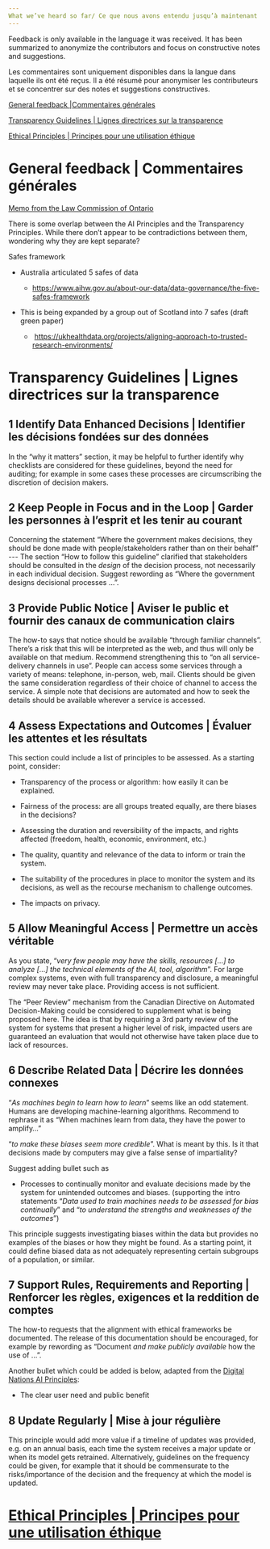```yaml
---
What we’ve heard so far/ Ce que nous avons entendu jusqu’à maintenant
---
```


Feedback is only available in the language it was received. It has been
summarized to anonymize the contributors and focus on constructive notes and
suggestions.

Les commentaires sont uniquement disponibles dans la langue dans laquelle ils
ont été reçus. Il a été résumé pour anonymiser les contributeurs et se
concentrer sur des notes et suggestions constructives.


[General feedback |Commentaires générales](#general)

[Transparency Guidelines | Lignes directrices sur la transparence](#transparency)

[Ethical Principles | Principes pour une utilisation éthique](https://github.com/ongov/AI-Principles/blob/master/Ontario%20AI%20Principles%20Feedback.md)

General feedback | Commentaires générales <a name="general"></a>
==========================================

[Memo from the Law Commission of Ontario](https://github.com/ongov/Transparency-Guidelines/blob/master/LCO%20Memo%20to%20ODS%20-%20June%2030%202020.pdf)

There is some overlap between the AI Principles and the Transparency Principles. While there don’t appear to be contradictions between them, wondering why they are kept separate?

Safes framework

-   Australia articulated 5 safes of data

    -   <https://www.aihw.gov.au/about-our-data/data-governance/the-five-safes-framework>

-   This is being expanded by a group out of Scotland into 7 safes (draft green
    paper)

    -    <https://ukhealthdata.org/projects/aligning-approach-to-trusted-research-environments/>

Transparency Guidelines | Lignes directrices sur la transparence <a name="transparency"></a>
=================================================================

1 Identify Data Enhanced Decisions | Identifier les décisions fondées sur des données
--------------------------------------------------------------------------------------

In the “why it matters” section, it may be helpful to further identify why checklists are considered for these guidelines, beyond the need for auditing; for example in some cases these processes are circumscribing the discretion of
decision makers.

2 Keep People in Focus and in the Loop | Garder les personnes à l’esprit et les tenir au courant
-------------------------------------------------------------------------------------------------

Concerning the statement “Where the government makes decisions, they should be done made with people/stakeholders rather than on their behalf” --- The section “How to follow this guideline” clarified that stakeholders should be consulted
in the *design* of the decision process, not necessarily in each individual decision. Suggest rewording as “Where the government designs decisional processes ...”.

3 Provide Public Notice | Aviser le public et fournir des canaux de communication clairs
-----------------------------------------------------------------------------------------

The how-to says that notice should be available “through familiar channels”. There’s a risk that this will be interpreted as the web, and thus will only be available on that medium. Recommend strengthening this to “on all service-delivery channels in use”. People can access some services through a variety of means: telephone, in-person, web, mail. Clients should be given the same consideration regardless of their choice of channel to access the service. A simple note that decisions are automated and how to seek the details should be available wherever a service is accessed.

4 Assess Expectations and Outcomes | Évaluer les attentes et les résultats
---------------------------------------------------------------------------

This section could include a list of principles to be assessed. As a starting point, consider:

-   Transparency of the process or algorithm: how easily it can be explained.

-   Fairness of the process: are all groups treated equally, are there biases in the decisions?

-   Assessing the duration and reversibility of the impacts, and rights affected (freedom, health, economic, environment, etc.)

-   The quality, quantity and relevance of the data to inform or train the system.

-   The suitability of the procedures in place to monitor the system and its decisions, as well as the recourse mechanism to challenge outcomes.

-   The impacts on privacy.

5 Allow Meaningful Access | Permettre un accès véritable
---------------------------------------------------------

As you state, “*very few people may have the skills, resources [...] to analyze [...] the technical elements of the AI, tool, algorithm*”. For large complex systems, even with full transparency and disclosure, a meaningful review may never take place. Providing access is not sufficient.

The “Peer Review” mechanism from the Canadian Directive on Automated Decision-Making could be considered to supplement what is being proposed here. The idea is that by requiring a 3rd party review of the system for systems that present a higher level of risk, impacted users are guaranteed an evaluation that would not otherwise have taken place due to lack of resources.

6 Describe Related Data | Décrire les données connexes
-------------------------------------------------------

“*As machines begin to learn how to learn*” seems like an odd statement. Humans are developing machine-learning algorithms. Recommend to rephrase it as “When machines learn from data, they have the power to amplify…”

“*to make these biases seem more credible*”. What is meant by this. Is it that decisions made by computers may give a false sense of impartiality?

Suggest adding bullet such as

-   Processes to continually monitor and evaluate decisions made by the system for unintended outcomes and biases. (supporting the intro statements “*Data used to train machines needs to be assessed for bias continually*” and “*to understand the strengths and weaknesses of the outcomes*”)

This principle suggests investigating biases within the data but provides no examples of the biases or how they might be found. As a starting point, it could define biased data as not adequately representing certain subgroups of a population, or similar.

7 Support Rules, Requirements and Reporting | Renforcer les règles, exigences et la reddition de comptes
---------------------------------------------------------------------------------------------------------

The how-to requests that the alignment with ethical frameworks be documented. The release of this documentation should be encouraged, for example by rewording as “Document *and make publicly available* how the use of …”.

Another bullet which could be added is below, adapted from the [Digital Nations AI Principles](https://leadingdigitalgovs.org/comunicacion/noticias/artificial-intelligence):

-   The clear user need and public benefit

8 Update Regularly | Mise à jour régulière
-------------------------------------------

This principle would add more value if a timeline of updates was provided, e.g. on an annual basis, each time the system receives a major update or when its model gets retrained. Alternatively, guidelines on the frequency could be given, for example that it should be commensurate to the risks/importance of the decision and the frequency at which the model is updated.

[Ethical Principles | Principes pour une utilisation éthique](https://github.com/ongov/AI-Principles/blob/master/Ontario%20AI%20Principles%20Feedback.md)
============================================================
